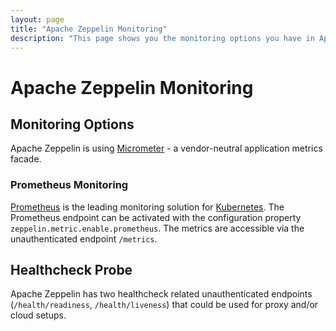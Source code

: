 ```yaml
---
layout: page
title: "Apache Zeppelin Monitoring"
description: "This page shows you the monitoring options you have in Apache Zeppelin"
---
```

<!--
Licensed under the Apache License, Version 2.0 (the "License");
you may not use this file except in compliance with the License.
You may obtain a copy of the License at

http://www.apache.org/licenses/LICENSE-2.0

Unless required by applicable law or agreed to in writing, software
distributed under the License is distributed on an "AS IS" BASIS,
WITHOUT WARRANTIES OR CONDITIONS OF ANY KIND, either express or implied.
See the License for the specific language governing permissions and
limitations under the License.
-->
# Apache Zeppelin Monitoring

<div id="toc"></div>

## Monitoring Options

Apache Zeppelin is using [Micrometer](https://micrometer.io/) - a vendor-neutral application metrics facade.

### Prometheus Monitoring

[Prometheus](https://prometheus.io/) is the leading monitoring solution for [Kubernetes](https://kubernetes.io/). The Prometheus endpoint can be activated with the configuration property `zeppelin.metric.enable.prometheus`. The metrics are accessible via the unauthenticated endpoint `/metrics`.

## Healthcheck Probe

Apache Zeppelin has two healthcheck related unauthenticated endpoints (`/health/readiness`, `/health/liveness`) that could be used for proxy and/or cloud setups.
